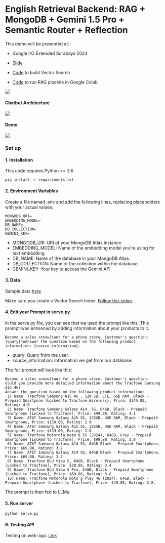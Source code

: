 # English Retrieval Backend: RAG + MongoDB + Gemini 1.5 Pro + Semantic Router + Reflection


This demo will be presented at:
- Google I/O Extended Surabaya 2024


- [Slide](https://docs.google.com/presentation/d/1-noqqG8xCfIzS3H1lmG6dpJ-xROcdM54rATWxe7cxhM/edit?usp=sharing)

- [Code](https://colab.research.google.com/drive/1WU_XGl4jGcrMQq-1zhDUsTDcpsVxflXD?usp=sharing) to build Vector Search
- [Code](https://colab.research.google.com/drive/1x4Yd7bRLbJoUePKF6pctncIvejrfkn3F?usp=sharing) to run RAG pipeline in Google Colab

![](https://storage.googleapis.com/mle-courses-prod/users/61b869ca9c3c5e00292bb42d/private-files/dd582970-3da7-11ef-bf69-71eafa46c86b-Screen_Shot_2024_07_09_at_11.00.59.png)


#### Chatbot Architecture

![](https://storage.googleapis.com/mle-courses-prod/users/61b869ca9c3c5e00292bb42d/private-files/f8928780-3da7-11ef-a9c5-539ef4fa11ba-Screen_Shot_2024_07_09_at_11.01.45.png)


#### Demo

![](https://storage.googleapis.com/mle-courses-prod/users/61b6fa1ba83a7e37c8309756/private-files/4e600bd0-48e6-11ef-bf69-71eafa46c86b-452670670_7898243190231450_1194215039024506002_n.jpg)


### Set up

#### 1. Installation
This code requires Python >= 3.9.


```
pip install -r requirements.txt
```

#### 2. Environment Variables

Create a file named .env and add the following lines, replacing placeholders with your actual values:

```
MONGODB_URI=
EMBEDDING_MODEL=
DB_NAME=
DB_COLLECTION=
GEMINI_KEY=
```

- MONGODB_URI: URI of your MongoDB Atlas instance.
- EMBEDDING_MODEL: Name of the embedding model you're using for text embedding.
- DB_NAME: Name of the database in your MongoDB Atlas.
- DB_COLLECTION: Name of the collection within the database.
- GEMINI_KEY: Your key to access the Gemini API.

#### 3. Data

Sample data [here](https://drive.google.com/file/d/1s1WQ2wLW7TKK0fhHH74OZu9E3XlWTfsS/view?usp=sharing)

Make sure you create a Vector Search Index. [Follow this video](https://youtu.be/jZ4hN4evesg?si=ZbXAMlQ4dsBQU_oI&t=2076).

#### 4. Edit your Prompt in serve.py

In the serve.py file, you can see that we used the prompt like this. This prompt was enhanced by adding information about your products to it.

```
Become a sales consultant for a phone store. Customer's question: {query}\nAnswer the question based on the following product information: {source_information}.
```

- query: Query from the user.
- source_information: Information we get from our database.

The full prompt will look like this:

```
Become a sales consultant for a phone store. Customer's question: Could you provide more detailed information about the Tracfone Samsung A15 4G?
Answer the question based on the following product information:
 1) Name: Tracfone Samsung A15 4G , 128 GB, LTE, 6GB RAM, Black - Prepaid Smartpone [Locked to Tracfone Wireless}, Price: $149.00, Rating: 4.0
 2) Name: Tracfone Samsung Galaxy A14, 5G, 64GB, Black - Prepaid Smartphone [Locked to Tracfone], Price: $99.88, Rating: 4.1
 3) Name: AT&T Samsung Galaxy A15 5G, 128GB, 4GB RAM, Black - Prepaid Smartphone, Price: $139.00, Rating: 2.9
 4) Name: AT&T Samsung Galaxy A15 5G, 128GB, 4GB RAM, Black - Prepaid Smartphone, Price: $139.00, Rating: 2.9
 5) Name: Tracfone Motorola moto g 5G (2024), 64GB, Gray - Prepaid Smartphone [Locked to Tracfone], Price: $99.88, Rating: 3.8
 6) Name: AT&T Samsung Galaxy A14 5G, 64GB Black - Prepaid Smartphone, Price: $69.88, Rating: 3.7
 7) Name: AT&T Samsung Galaxy A14 5G, 64GB Black - Prepaid Smartphone, Price: $69.88, Rating: 3.7
 8) Name: Tracfone BLU View 5, 64GB, Black - Prepaid Smartphone [Locked to Tracfone], Price: $29.88, Rating: 3.4
 9) Name: Tracfone BLU View 5 Pro, 64GB, Black - Prepaid Smartphone [Locked to Tracfone], Price: $69.88, Rating: 3.8
 10) Name: Tracfone Motorola moto g Play 4G (2024), 64GB, Black - Prepaid Smartphone [Locked to Tracfone], Price: $49.88, Rating: 3.8.

```

The prompt is then fed to LLMs.

#### 5. Run server

```
python serve.py
```

#### 6. Testing API

Testing on web-app. [Link](https://github.com/bangoc123/protonx-ai-app-UI)

